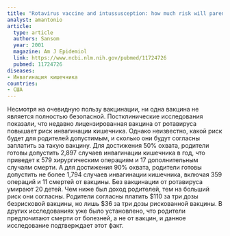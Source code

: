 ```yaml
---
title: "Rotavirus vaccine and intussusception: how much risk will parents in the United States accept to obtain vaccine benefits?"
analyst: amantonio
article:
  type: article
  authors: Sansom
  year: 2001
  magazine: Am J Epidemiol
  link: https://www.ncbi.nlm.nih.gov/pubmed/11724726
  pubmed: 11724726
diseases:
- Инвагинация кишечника
countries:
- США
---
```


Несмотря на очевидную пользу вакцинации, ни одна вакцина не является полностью безопасной. Постклинические исследования показали, что недавно лицензированная вакцина от ротавируса повышает риск инвагинации кишечника. Однако неизвестно, какой риск будет для родителей допустимым, и сколько они будут согласны заплатить за такую вакцину.
Для достижения 50% охвата, родители готовы допустить 2,897 случаев инвагинации кишечника в год, что приведет к 579 хирургическим операциям и 17 дополнительным случаям смерти. А для достижения 90% охвата, родители готовы допустить не более 1,794 случаев инвагинации кишечника, включая 359 операций и 11 смертей от вакцины.
Без вакцинации от ротавируса умирают 20 детей.
Чем ниже был доход родителей, тем на больший риск они согласны.
Родители согласны платить $110 за три дозы безрисковой вакцины, но лишь $36 за три дозы рискованной вакцины.
В других исследованиях уже было установлено, что родители предпочитают смерти от болезней, а не от вакцин, и данное исследование подтверждает этот факт.
